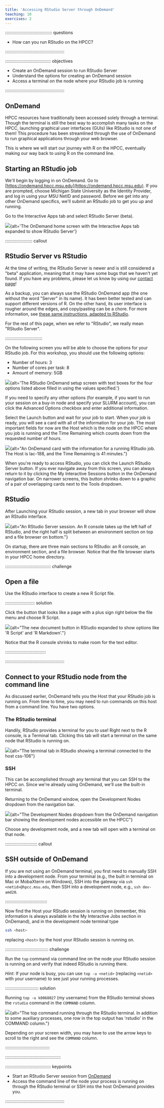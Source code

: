 ```yaml
---
title: 'Accessing RStudio Server through OnDemand'
teaching: 10
exercises: 2
---
```


:::::::::::::::::::::::::::::::::::::: questions 

- How can you run RStudio on the HPCC?

::::::::::::::::::::::::::::::::::::::::::::::::

::::::::::::::::::::::::::::::::::::: objectives

- Create an OnDemand session to run RStudio Server
- Understand the options for creating an OnDemand session
- Access a terminal on the node where your RStudio job is running

::::::::::::::::::::::::::::::::::::::::::::::::

## OnDemand

HPCC resources have traditionally been accessed solely through a terminal.
Though the terminal is still the best way to accomplish many tasks on the HPCC,
launching graphical user interfaces (GUIs) like RStudio is not one of them! This
procedure has been streamlined through the use of OnDemand to run graphical applications through your web browser.

This is where we will start our journey with R on the HPCC, eventually making 
our way back to using R on the command line.

## Starting an RStudio job

We'll begin by logging in on OnDemand. Go to
[https://ondemand.hpcc.msu.edu](https://ondemand.hpcc.msu.edu).
If you are prompted, choose Michigan State University as the Identity Provider, and log in using your MSU NetID and password. Before we get into any other OnDemand specifics,
we'll submit an RStudio job to get you up and running.

Go to the Interactive Apps tab and select RStudio Server (beta).

![](fig/select-rstudio-server.png){alt='The OnDemand home screen with the Interactive Apps tab expanded to show RStudio Server'}

:::::::::::::::::::::: callout

## RStudio Server vs RStudio

At the time of writing, the RStudio Server is newer and is still considered a
"beta" application, meaning that it may have some bugs that we haven't yet
found. If you have any problems, please let us know by using our [contact
page](https://contact.icer.msu.edu/contact)!

As a backup, you can always use the RStudio OnDemand app (the one without the
word "Server" in its name). It has been better tested and can support different
versions of R. On the other hand, its user interface is rougher around the
edges, and copy/pasting can be a chore. For more information, see [these same
instructions, adapted to RStudio](rstudio-ondemand.Rmd).

For the rest of this page, when we refer to "RStudio", we really mean "RStudio
Server".

::::::::::::::::::::::::::::::

On the following screen you will be able to choose the options for your RStudio job. For this workshop, you should use the following options:

- Number of hours: 3
- Number of cores per task: 8
- Amount of memory: 5GB

![](fig/rstudio-server-ondemand-options.png){alt='The RStudio OnDemand setup screen with text boxes for the four options listed above filled in using the values specified.'}

If you need to specify any other options (for example, if you want to run your session on a buy-in node and specify your SLURM account), you can click the Advanced Options checkbox and enter additional information.

Select the Launch button and wait for your job to start. When your job is ready, you will see a card with all of the information for your job. The most important fields for now are the Host which is the node on the HPCC where you job is running and the Time Remaining which counts down from the requested number of hours.

![](fig/running-rstudio-server-job.png){alt="An OnDemand card with the information for a running RStudio job. The Host is lac-188, and the Time Remaining is 41 minutes."}

When you're ready to access RStudio, you can click the Launch RStudio Server button. If you ever navigate away from this screen, you can always return to it by clicking the My Interactive Sessions button in the OnDemand navigation bar. On narrower screens, this button shrinks down to a graphic of a pair of overlapping cards next to the Tools dropdown.

## RStudio

After Launching your RStudio session, a new tab in your browser will show an RStudio interface.

![](fig/rstudio-server-interface.png){alt="An RStudio Server session. An R console takes up the left half of RStudio, and the right half is split between an environment section on top and a file browser on bottom."}

On startup, there are three main sections to RStudio: an R console, an environment section, and a file browser. Notice that the file browser starts in your HPCC home directory.

::::::::::::::::::::::::::::::::::::: challenge 

## Open a file

Use the RStudio interface to create a new R Script file.

:::::::::::::::::::::::: solution 

Click the button that looks like a page with a plus sign right below the file menu and choose R Script.

![](fig/rstudio-new-rscript.png){alt="The new document button in RStudio expanded to show options like 'R Script' and 'R Markdown'."}

Notice that the R console shrinks to make room for the text editor.

:::::::::::::::::::::::::::::::::


::::::::::::::::::::::::::::::::::::::::::::::::

## Connect to your RStudio node from the command line

As discussed earlier, OnDemand tells you the Host that your RStudio job is running on. From time to time, you may need to run commands on this host from a command line. You have two options.

### The RStudio terminal

Handily, RStudio provides a terminal for you to use! Right next to the R console, is a Terminal tab. Clicking this tab will start a terminal on the same node that RStudio is running on.

![](fig/rstudio-terminal.png){alt="The terminal tab in RStudio showing a terminal connected to the host css-106"}


### SSH

This can be accomplished through any terminal that you can SSH to the HPCC on. Since we're already using OnDemand, we'll use the built-in terminal.

Returning to the OnDemand window, open the Development Nodes dropdown from the navigation bar.

![](fig/ondemand-dev-nodes-dropdown.png){alt="The Development Nodes dropdown from the OnDemand navigation bar showing the development nodes accessible on the HPCC"}

Choose any development node, and a new tab will open with a terminal on that node.

:::::::::::::::::::::::::: callout

## SSH outside of OnDemand

If you are not using an OnDemand terminal, you first need to manually SSH into a development node. From your terminal (e.g., the built in terminal on Mac or MobaXterm on Windows), SSH into the gateway via `ssh <netid>@hpcc.msu.edu`, then SSH into a development node, e.g., `ssh dev-amd20`.

::::::::::::::::::::::::::::::::::

Now find the Host your RStudio session is running on (remember, this information is always available in the My Interactive Jobs section in OnDemand), and in the development node terminal type 

```bash
ssh <host>
```

replacing `<host>` by the host your RStudio session is running on.

::::::::::::::::::::::::::::::::::: challenge

Run the `top` command via command line on the node your RStudio session is running on and verify that indeed RStudio is running there.

*Hint*: If your node is busy, you can use `top -u <netid>` (replacing `<netid>` with your username) to see just your running processes.

::::::::::::::::::::::::::: solution

Running `top -u k0068027` (my username) from the RStudio terminal shows the `rstudio` command in the `COMMAND` column.

![](fig/rstudio-top.png){alt="The top command running through the RStudio terminal. In addition to some auxiliary processes, one row in the top output has 'rstudio' in the COMMAND column."}

Depending on your screen width, you may have to use the arrow keys to scroll to the right and see the `COMMAND` column.

::::::::::::::::::::::::::::::::::::

:::::::::::::::::::::::::::::::::::::::::::::

::::::::::::::::::::::::::::::::::::: keypoints 

- Start an RStudio Server session from [OnDemand](https://ondemand.hpcc.msu.edu)
- Access the command line of the node your process is running on through the RStudio terminal or SSH into the host OnDemand provides you.

::::::::::::::::::::::::::::::::::::::::::::::::

